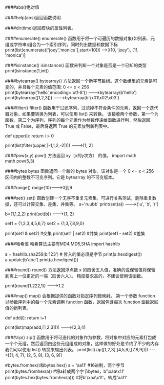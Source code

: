 ####abs()绝对值

####help(abs)返回函数说明

####dir(time)返回模块的属性列表。

####enumerate()
enumerate() 函数用于将一个可遍历的数据对象(如列表、元组或字符串)组合为一个索引序列，同时列出数据和数据下标
print(list(enumerate(['joey','monica'],start=10)))
-->[(10, 'joey'), (11, 'monica')]

####isinstance()
isinstance() 函数来判断一个对象是否是一个已知的类型
print(isinstance(1,int))

####bytearray()
bytearray() 方法返回一个新字节数组。这个数组里的元素是可变的，并且每个元素的值范围: 0 <= x < 256
print(bytearray('hello',encoding='utf-8'))
--->bytearray(b'hello')
print(bytearray([1,2,3]))
--->bytearray(b'\x01\x02\x03')

####filter()
filter() 函数用于过滤序列，过滤掉不符合条件的元素，返回一个迭代器对象，如果要转换为列表，可以使用 list() 来转换。
该接收两个参数，第一个为函数，第二个为序列，序列的每个元素作为参数传递给函数进行判，然后返回 True 或 False，最后将返回 True 的元素放到新列表中。

def upper(i):
    return i > 0

print(list(filter(upper,[-1,1,2,-2])))
--->[1, 2]

####pow(x,y)
pow() 方法返回 xy（x的y次方） 的值。
import math
math.pow(5,3)

####bytes
bytes 函数返回一个新的 bytes 对象，该对象是一个 0 <= x < 256 区间内的整数不可变序列。它是 bytearray 的不可变版本。

####range()
range(10)--->0到9

####set()
set() 函数创建一个无序不重复元素集，可进行关系测试，删除重复数据，还可以计算交集、差集、并集等。
a='ruubb'
print(set(a))
--->{'u', 'b', 'r'}

b=[1,1,2,2]
print(set(b))
--->{1, 2}

set1 = {1,2,3,4,5,6,7}
set2 = {1,3,7,8,9,0}

print(set1 & set2)  #交集
print(set1 | set2)  #并集
print(set1 - set2)  #差集



####哈希值
哈希算法主要有MD4,MD5,SHA
import hashlib

a = hashlib.sha256(b'123')  # 传入的值必须是字节
print(a.hexdigest())
a.update(b'abc')
print(a.hexdigest())

####round()
round() 方法返回浮点数 x 的四舍五入值，准确的说保留值将保留到离上一位更近的一端（四舍六入）。
精度要求高的，不建议使用该函数。

print(round(1.222,1))
--->1.2

####map()
map() 会根据提供的函数对指定序列做映射。
第一个参数 function 以参数序列中的每一个元素调用 function 函数，返回包含每次 function 函数返回值的新列表。

def add(i):
    return i+1

print(list(map(add,[1,2,3])))
--->[2,3,4]


####zip()
zip() 函数用于将可迭代的对象作为参数，将对象中对应的元素打包成一个个元组，然后返回由这些元组组成的对象，这样做的好处是节约了不少的内存
我们可以使用 list() 转换来输出列表。
print(list(zip([1,2,3],[4,5,6],[7,8,9])))
--->[(1, 4, 7), (2, 5, 8), (3, 6, 9)]

#bytes.fromhex()和bytes.hex()
a = 'aa11'  #16进制，两个字节
print(bytes.fromhex(a))  #将a转成两个字节bytes，b'\xaa\x11'
print(bytes.hex(bytes.fromhex(a)))  #将b'\xaa\x11'，转成'aa11'

